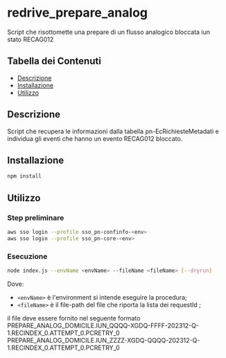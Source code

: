 # redrive_prepare_analog

Script che risottomette una prepare di un flusso analogico bloccata iun stato RECAG012

## Tabella dei Contenuti

- [Descrizione](#descrizione)
- [Installazione](#installazione)
- [Utilizzo](#utilizzo)

## Descrizione

Script che recupera le informazioni dalla tabella pn-EcRichiesteMetadati e individua gli eventi che hanno un evento RECAG012 bloccato.

## Installazione

```bash
npm install
```

## Utilizzo
### Step preliminare

```bash
aws sso login --profile sso_pn-confinfo-<env>
aws sso login --profile sso_pn-core-<env>
```

### Esecuzione
```bash  
node index.js --envName <envName> --fileName <fileName> [--dryrun] 
```
Dove:
- `<envName>` è l'environment si intende eseguire la procedura;
- `<fileName>` è il file-path del file che riporta la lista dei requestId ;

il file deve essere fornito nel seguente formato
PREPARE_ANALOG_DOMICILE.IUN_QQQQ-XGDQ-FFFF-202312-Q-1.RECINDEX_0.ATTEMPT_0.PCRETRY_0
PREPARE_ANALOG_DOMICILE.IUN_ZZZZ-XGDQ-QQQQ-202312-Q-1.RECINDEX_0.ATTEMPT_0.PCRETRY_0